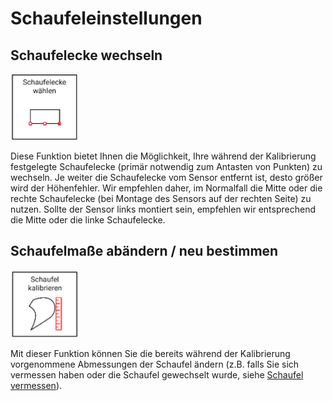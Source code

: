# Schaufeleinstellungen

## Schaufelecke wechseln
![Schaufelecke wechseln](select_corner.png)

Diese Funktion bietet Ihnen die Möglichkeit, Ihre während der Kalibrierung festgelegte Schaufelecke (primär notwendig zum Antasten von Punkten) zu wechseln. Je weiter die Schaufelecke vom Sensor entfernt ist, desto größer wird der Höhenfehler. Wir empfehlen daher, im Normalfall die Mitte oder die rechte Schaufelecke (bei Montage des Sensors auf der rechten Seite) zu nutzen. Sollte der Sensor links montiert sein, empfehlen wir entsprechend die Mitte oder die linke Schaufelecke.

## Schaufelmaße abändern / neu bestimmen
![Schaufelkalabrierung](calibrate_shovel.png)

Mit dieser Funktion können Sie die bereits während der Kalibrierung vorgenommene Abmessungen der Schaufel ändern (z.B. falls Sie sich vermessen haben oder die Schaufel gewechselt wurde, siehe [Schaufel vermessen](https://docs.excav.de/erste_schritte/einrichten/#schaufel-vermessen)). 
